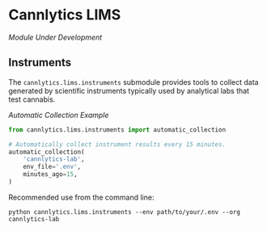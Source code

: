 # Cannlytics LIMS

*Module Under Development*

<!-- TODO: Create a Cannlytics LIMS logo! -->

<!-- ## LIMS -->
<!-- Write documentation once module is more developed. -->

<!-- ## Calculations -->
<!-- Write documentation once module is more developed. -->

<!-- ## Certificates -->
<!-- Write documentation once module is more developed. -->

## Instruments

The `cannlytics.lims.instruments` submodule provides tools to collect data generated by scientific instruments typically used by analytical labs that test cannabis.

<!-- TODO: List supported instruments. -->
<!-- | Instrument | Import |
| Agilent HPLC |  |
| Agilent GC |  | -->

*Automatic Collection Example*

```py
from cannlytics.lims.instruments import automatic_collection

# Automatically collect instrument results every 15 minutes.
automatic_collection(
    'cannlytics-lab',
    env_file='.env',
    minutes_ago=15,
)
```

Recommended use from the command line:

```
python cannlytics.lims.instruments --env path/to/your/.env --org cannlytics-lab
```

<!-- ## Measurements -->
<!-- Write documentation once module is more developed. -->

<!-- ## Projects -->
<!-- Write documentation once module is more developed. -->

<!-- ## QC -->
<!-- Write documentation once module is more developed. -->

<!-- ## Results -->
<!-- Write documentation once module is more developed. -->

<!-- ## Samples -->
<!-- Write documentation once module is more developed. -->

<!-- ## Transfers -->
<!-- Write documentation once module is more developed. -->

<!-- ## Worksheets -->
<!-- Write documentation once module is more developed. -->

